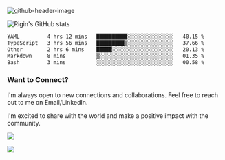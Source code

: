 
![github-header-image](https://github.com/riginoommen/riginoommen/assets/3840244/889cae65-df55-4cda-86cc-bf21bf1f2e96)

![Rigin's GitHub stats](https://github-readme-stats.vercel.app/api?username=riginoommen\&show_icons=true\&show=reviews,discussions_started,discussions_answered,prs_merged,prs_merged_percentage)


<!--START_SECTION:waka-->

```txt
YAML         4 hrs 12 mins   ██████████░░░░░░░░░░░░░░░   40.15 %
TypeScript   3 hrs 56 mins   █████████▒░░░░░░░░░░░░░░░   37.66 %
Other        2 hrs 6 mins    █████░░░░░░░░░░░░░░░░░░░░   20.13 %
Markdown     8 mins          ▒░░░░░░░░░░░░░░░░░░░░░░░░   01.35 %
Bash         3 mins          ░░░░░░░░░░░░░░░░░░░░░░░░░   00.58 %
```

<!--END_SECTION:waka-->

### Want to Connect?

I'm always open to new connections and collaborations. Feel free to reach out to me on Email/LinkedIn.

I'm excited to share with the world and make a positive impact with the community.

![](https://komarev.com/ghpvc/?username=riginoommen)

![](https://hit.yhype.me/github/profile?user_id=3840244)

